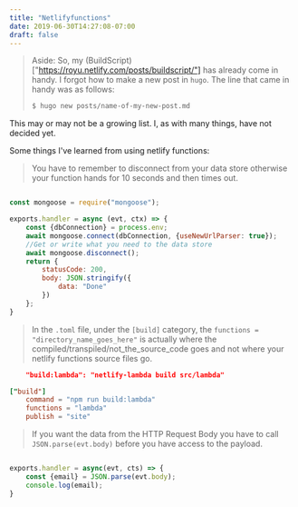 ```yaml
---
title: "Netlifyfunctions"
date: 2019-06-30T14:27:08-07:00
draft: false
---
```


> Aside: So, my (BuildScript)["https://royu.netlify.com/posts/buildscript/"] has already come in handy.  I forgot how to make a new post in `hugo`.  The line that came in handy was as follows:
> ```bash
> $ hugo new posts/name-of-my-new-post.md
> ```

This may or may not be a growing list.  I, as with many things, have not decided yet.

Some things I've learned from using netlify functions:

> You have to remember to disconnect from your data store otherwise your function hands for 10 seconds and then times out.

```javascript

const mongoose = require("mongoose");

exports.handler = async (evt, ctx) => {
    const {dbConnection} = process.env;
    await mongoose.connect(dbConnection, {useNewUrlParser: true});
    //Get or write what you need to the data store
    await mongoose.disconnect();
    return {
        statusCode: 200,
        body: JSON.stringify({
            data: "Done"
        })
    };
}

```

> In the `.toml` file, under the `[build]` category, the `functions = "directory_name_goes_here"` is actually where the compiled/transpiled/not_the_source_code goes and not where your netlify functions source files go.

```json
    "build:lambda": "netlify-lambda build src/lambda"
```

```toml
["build"]
    command = "npm run build:lambda"
    functions = "lambda"
    publish = "site"
```

> If you want the data from the HTTP Request Body you have to call `JSON.parse(evt.body)` before you have access to the payload.

```javascript

exports.handler = async(evt, cts) => {
    const {email} = JSON.parse(evt.body);
    console.log(email);
}

```